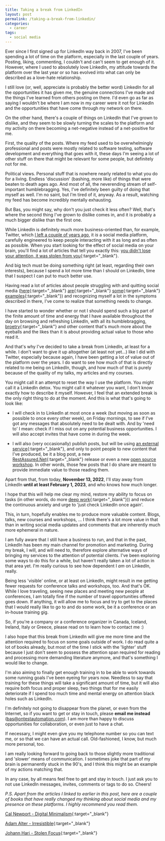 ```yaml
---
title: Taking a break from LinkedIn
layout: post
permalink: /taking-a-break-from-linkedin/
categories:
  - career
tags:
  - social media
---
```

Ever since I first signed up for LinkedIn way back in 2007, I've been spending a lot of time on the platform, especially in the last couple of years. Posting, liking, commenting, I couldn't and can't seem to get enough of it. However, where I used to absolutely love LinkedIn, my attitude towards the platform over the last year or so has evolved into what can only be described as a love-hate relationship.

I still love (or, well, appreciate is probably the better word) LinkedIn for all the opportunities it has given me, the genuine connections I've made and the things I've learned from others posting on there. I'd even go as far as saying I wouldn't be where I am now in my career were it not for LinkedIn and the opportunities that have come through my network on there.

On the other hand, there's a couple of things on LinkedIn that I've grown to dislike, and they seem to be slowly turning the scales to the platform and my activity on there becoming a net-negative instead of a net-positive for me.

First, the quality of the posts. Where my feed used to be overwhelmingly professional and posts were mostly related to software testing, software development and everything that goes with it, these days I'm seeing a lot of other stuff on there that might be relevant for some people, but definitely not for me.

Political views. Personal stuff that is nowhere nearly related to what you do for a living. Endless 'discussion' (bashing, more like) of things that were beaten to death ages ago. And most of all, the neverending stream of self-important humblebragging. Yes, I've definitely been guilty of doing that myself as well. I'm no saint, but I'm tired of it, anyway. As a result, watching my feed has become incredibly mentally exhausting.

But Bas, you might say, why don't you just check it less often? Well, that's where the second thing I've grown to dislike comes in, and it is probably a much bigger dislike than the first one.

While LinkedIn is definitely much more business-oriented than, for example, Twitter, which [I left a couple of years ago](/on-quitting-twitter-and-looking-forward/), it _is_ a social media platform, carefully engineered to keep people interacting with it as long and as often as possible. When you start looking for the effect of social media on your brain, you'll find a lot of articles that tell you exactly this: [you didn't lose your attention, it was stolen from you](https://www.theguardian.com/science/2022/jan/02/attention-span-focus-screens-apps-smartphones-social-media){:target="_blank"}.

And big tech must be doing something right (at least, regarding their own interests), because I spend a lot more time than I should on LinkedIn, time that I suspect I can put to much better use.

Having read a lot of articles about people struggling with and quitting social media ([here](https://www.circeinstitute.org/blog/all-or-nothing-why-i-quit-social-media){:target="_blank"} [are](https://haiderfromcosy.medium.com/permanently-deleting-social-media-changed-my-life-5dba4e183a9d){:target="_blank"} [some](https://durmonski.com/life-advice/why-i-quit-social-media/){:target="_blank"} [examples](https://thetech.com/2021/11/09/why-time-to-leave-social-media){:target="_blank"}) and recognizing myself a lot in the symptoms described in there, I've come to realize that something needs to change.

I have started to wonder whether or not I should spend such a big part of the finite amount of time and energy that I have available throughout the day on browsing and refreshing LinkedIn, with all its humblebragging, [broetry](https://www.fenwick.media/all-blog-posts/mastery/broetry-dead-broets-society){:target="_blank"} and other content that's much more about the eyeballs and the likes than it is about providing actual value to those who read it.

And that's why I've decided to take a break from LinkedIn, at least for a while. I don't want to give it up altogether (at least not yet...) like I did with Twitter, especially because again, I have been getting a lot of value out of the platform over the years. I do want to see how much of that is directly related to me being on LinkedIn, though, and how much of that is purely because of the quality of my talks, my articles and my courses.

You might call it an attempt to reset the way I use the platform. You might call it a LinkedIn detox. You might call it whatever you want, I don't know exactly how to describe it myself. However, I feel that an extended break is the only right thing to do at the moment. And this is what that's going to look like:

* I will check in to LinkedIn at most once a week (but moving as soon as possible to once every other week), on Friday mornings, to see if I've got any messages that absolutely need to be dealt with. And by 'need to' I mean: check if I miss out on any potential business opportunities. I will also accept invites that have come in during the week.

* I will also (very occasionally) publish posts, but will be using [an external service](https://later.com/){:target="_blank"}, and only to point people to new content that I've produced, be it a blog post, a new [RestAssured.Net](https://github.com/basdijkstra/rest-assured-net){:target="_blank"} release or even a new [open source workshop](/open-source-workshops.md). In other words, those few posts that I do share are meant to provide immediate value to those reading them.

Apart from that, from today, **November 13, 2022**, I'll stay away from LinkedIn **until at least February 1, 2023**, and who knows how much longer.

I hope that this will help me clear my mind, restore my ability to focus on tasks (in other words, do more [deep work](https://www.goodreads.com/book/show/25744928-deep-work){:target="_blank"})) and reduce the continuous anxiety and urge to 'just check LinkedIn once again'.

This, in turn, hopefully enables me to produce more valuable content. Blogs, talks, new courses and workshops, ... I think there's a lot more value in that than in writing social media updates and comments that are inherently much more ephemeral in nature.

I am fully aware that I still have a business to run, and that in the past, LinkedIn has been my main channel for promotion and marketing. During my break, I will, and will need to, therefore explore alternative ways of bringing my services to the attention of potential clients. I've been exploring some ways to do this for a while, but haven't really taken a lot of action in that area yet. I'm really curious to see how dependent I _am_ on LinkedIn, really.

Being less 'visible' online, or at least on LinkedIn, might result in me getting fewer requests for conference talks and workshops, too. And that's OK. While I love traveling, seeing new places and meeting new people at conferences, I am totally fine if the number of travel opportunities offered goes down. If anything, it will allow me to focus and try to get to the places that I would really like to go to and do some work, be it a conference or an in-house training gig.

So, if you're a company or a conference organizer in Canada, Iceland, Ireland, Italy or Greece, please read on to learn how to contact me :)

I also hope that this break from LinkedIn will give me more time and the attention required to focus on some goals outside of work. I do read quite a lot of books already, but most of the time I stick with the 'lighter' stuff because I just don't seem to possess the attention span required for reading and processing more demanding literature anymore, and that's something I would like to change.

I'm also aiming to finally get enough training in to be able to work towards some running goals I've been eyeing for years now. Needless to say that training for these things will take a significant amount of time, but it will also require both focus and proper sleep, two things that for me easily deteriorate if I spend too much time and mental energy on attention black holes such as LinkedIn.

I'm definitely not going to disappear from the planet, or even from the Internet, so if you want to get or stay in touch, please **email me instead** (bas@ontestautomation.com). I am more than happy to discuss opportunities for collaboration, or even just to have a chat.

If necessary, I might even give you my telephone number so you can text me, or so that we can have an actual call. Old-fashioned, I know, but much more personal, too.

I am really looking forward to going back to those slightly more traditional and 'slower' means of communication. I sometimes joke that part of my brain is permanently stuck in the 90's, and I think this might be an example of my actions matching that.

In any case, by all means feel free to get and stay in touch. I just ask you to not use LinkedIn messages, invites, comments or tags to do so. Cheers!

_P.S. Apart from the articles I linked to earlier in this post, here are a couple of books that have really changed my thinking about social media and my presence on these platforms. I highly recommend you read them._

[Cal Newport - Digital Minimalism](https://www.goodreads.com/book/show/40672036-digital-minimalism){:target="_blank"}

[Adam Alter - Irresistible](https://www.goodreads.com/book/show/30962055-irresistible){:target="_blank"}

[Johann Hari - Stolen Focus](https://www.goodreads.com/book/show/57933306-stolen-focus){:target="_blank"}